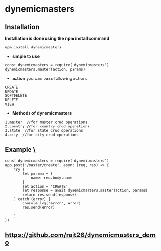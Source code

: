 # dynemicmasters

## Installation

**Installation is done using the npm install command**
```
npm install dynemicmasters
```

- **simple to use**
```
const dynemicmasters = require('dynemicmasters')
dynemicmasters.master(action, params)
```


- **action** you can pass following action:
```
CREATE
UPDATE
SOFTDELETE
DELETE
VIEW

```

- **Methods of dynemicmasters**
```
1.master  //for master crud operations
2.country //for country crud operations
3.state  //for state crud operations
4.city  //for city crud operations

```

## Example \

```
const dynemicmasters = require('dynemicmasters')
app.post('/master/create', async (req, res) => {
    try {
        let params = {
            name: req.body.name,
        }
        let action = 'CREATE'
        let response = await dynemicmasters.master(action, params)
        return res.send(response)
    } catch (error) {
        console.log('error', error)
        res.send(error)

    }
})
```



## https://github.com/rajt26/dynemicmasters_demo